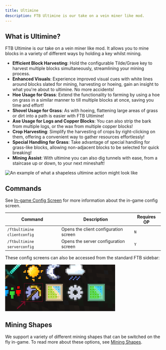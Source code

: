 ```yaml
---
title: Ultimine
description: FTB Ultimine is our take on a vein miner like mod.
---
```


## What is Ultimine?

FTB Ultimine is our take on a vein miner like mod. It allows you to mine blocks in a variety of different ways by holding a key whilst mining. 

- **Efficient Block Harvesting**: Hold the configurable Tilde/Grave key to harvest multiple blocks simultaneously, streamlining your mining process.
- **Enhanced Visuals**: Experience improved visual cues with white lines around blocks slated for mining, harvesting or hoeing, gain an insight to what you're about to ultimine. No more accidents!
- **Hoe Usage for Grass**: Extend the functionality to farming by using a hoe on grass in a similar manner to till multiple blocks at once, saving you time and effort!
- **Shovel Usage for Grass**: As with hoeing, flattening large areas of grass or dirt into a path is easier with FTB Ultimine!
- **Axe Usage for Logs and Copper Blocks**: You can also strip the bark from multiple logs, or the wax from multiple copper blocks!
- **Crop Harvesting**: Simplify the harvesting of crops by right-clicking on them, offering a convenient way to gather resources effortlessly!
- **Special Handling for Grass**: Take advantage of special handling for grass-like blocks, allowing non-adjacent blocks to be selected for quick breaking!
- **Mining Assist**: With ultimine you can also dig tunnels with ease, from a staircase up or down, to your next mineshaft!

![An example of what a shapeless ultimine action might look like](../../_assets/ftb-ultimine-shapeless-example.png)

## Commands

See [In-game Config Screen](/docs/mods/technical/Config-Screen) for more information about the in-game config screen.

| Command | Description | Requires OP |
| --- | --- | --- |
| `/ftbultimine clientconfig` | Opens the client configuration screen | `N` |
| `/ftbultimine serverconfig` | Opens the server configuration screen | `Y` |

These config screens can also be accessed from the standard FTB sidebar:

![Ultimine sidebar image](../../_assets/images/ultimine/ultimine-sidebar.png)

## Mining Shapes

We support a variety of different mining shapes that can be switched on the fly in-game. To read more about these options, see [Mining Shapes](/docs/mods/suite/Ultimine/shapes).
